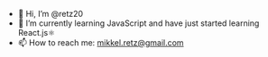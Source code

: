 - 👋 Hi, I’m @retz20
- 🌱 I’m currently learning JavaScript and have just started learning React.js⚛
- 📫 How to reach me: mikkel.retz@gmail.com

<!---
retz20/retz20 is a ✨ special ✨ repository because its `README.md` (this file) appears on your GitHub profile.
You can click the Preview link to take a look at your changes.
--->
